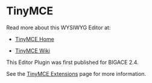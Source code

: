 # TinyMCE

Read more about this WYSIWYG Editor at: 

*  [TinyMCE Home](http://tinymce.moxiecode.com/)

*  [TinyMCE Wiki](http://wiki.moxiecode.com/index.php/TinyMCE:Index)

This Editor Plugin was first published for BIGACE 2.4.

See the [TinyMCE Extensions](bigace/extensions/editor/tinymce) page for more information.

